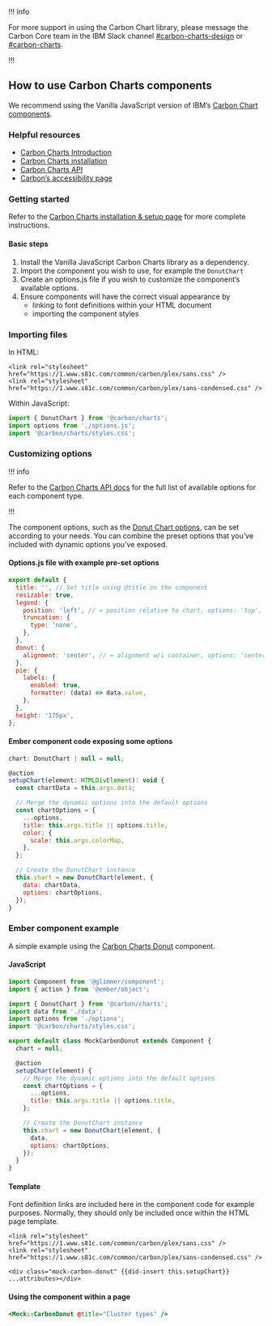 !!! Info

For more support in  using the Carbon Chart library, please message the Carbon Core team in the IBM Slack channel [#carbon-charts-design](https://ibm.enterprise.slack.com/archives/C01DTUSCQAJ) or [#carbon-charts](https://ibm.enterprise.slack.com/archives/CCA7L4MS9).

!!!

## How to use Carbon Charts components

We recommend using the Vanilla JavaScript version of IBM’s [Carbon Chart components](https://charts.carbondesignsystem.com).

### Helpful resources

- [Carbon Charts Introduction](https://charts.carbondesignsystem.com/introduction)
- [Carbon Charts installation](https://charts.carbondesignsystem.com/installation)
- [Carbon Charts API](https://charts.carbondesignsystem.com/api/)
- [Carbon’s accessibility page](https://carbondesignsystem.com/guidelines/accessibility/overview/)

### Getting started

Refer to the [Carbon Charts installation & setup page](https://charts.carbondesignsystem.com/installation) for more complete instructions.

#### Basic steps

1. Install the Vanilla JavaScript Carbon Charts library as a dependency.
2. Import the component you wish to use, for example the `DonutChart`
3. Create an options.js file if you wish to customize the component’s available options.
4. Ensure components will have the correct visual appearance by
    - linking to font definitions within your HTML document
    - importing the component styles

### Importing files

In HTML:
```html{data-execute=false}
<link rel="stylesheet" href="https://1.www.s81c.com/common/carbon/plex/sans.css" />
<link rel="stylesheet" href="https://1.www.s81c.com/common/carbon/plex/sans-condensed.css" />
```

Within JavaScript:
```javascript
import { DonutChart } from '@carbon/charts';
import options from './options.js';
import '@carbon/charts/styles.css';
```

### Customizing options

!!! info

Refer to the [Carbon Charts API docs](https://charts.carbondesignsystem.com/api/) for the full list of available options for each component type.

!!!

The component options, such as the [Donut Chart options](https://charts.carbondesignsystem.com/api/interfaces/donutchartoptions), can be set according to your needs. You can combine the preset options that you’ve included with dynamic options you’ve exposed.

#### Options.js file with example pre-set options

```javascript
export default {
  title: '', // Set title using @title on the component
  resizable: true,
  legend: {
    position: 'left', // = position relative to chart, options: 'top', 'bottom', 'left', 'right'
    truncation: {
      type: 'none',
    },
  },
  donut: {
    alignment: 'center', // = alignment w/i container, options: 'center', 'left', 'right'
  },
  pie: {
    labels: {
      enabled: true,
      formatter: (data) => data.value,
    },
  },
  height: '175px',
};
```

#### Ember component code exposing some options

```javascript
chart: DonutChart | null = null;

@action
setupChart(element: HTMLDivElement): void {
  const chartData = this.args.data;

  // Merge the dynamic options into the default options
  const chartOptions = {
    ...options,
    title: this.args.title || options.title,
    color: {
      scale: this.args.colorMap,
    },
  };

  // Create the DonutChart instance
  this.chart = new DonutChart(element, {
    data: chartData,
    options: chartOptions,
  });
}
```

### Ember component example

A simple example using the [Carbon Charts Donut](https://charts.carbondesignsystem.com/donut) component.

#### JavaScript

```javascript
import Component from '@glimmer/component';
import { action } from '@ember/object';

import { DonutChart } from '@carbon/charts';
import data from './data';
import options from './options';
import '@carbon/charts/styles.css';

export default class MockCarbonDonut extends Component {
  chart = null;

  @action
  setupChart(element) {
    // Merge the dynamic options into the default options
    const chartOptions = {
      ...options,
      title: this.args.title || options.title,
    };

    // Create the DonutChart instance
    this.chart = new DonutChart(element, {
      data,
      options: chartOptions,
    });
  }
}
```

#### Template

Font definition links are included here in the component code for example purposes. Normally, they should only be included once within the HTML page template.

```handlebars{data-execute=false}
<link rel="stylesheet" href="https://1.www.s81c.com/common/carbon/plex/sans.css" />
<link rel="stylesheet" href="https://1.www.s81c.com/common/carbon/plex/sans-condensed.css" />

<div class="mock-carbon-donut" {{did-insert this.setupChart}} ...attributes></div>
```

#### Using the component within a page

```handlebars
<Mock::CarbonDonut @title="Cluster types" />
```
